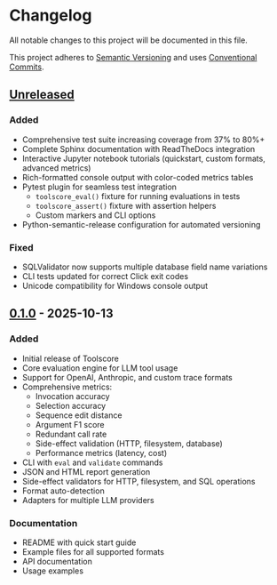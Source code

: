 # Changelog

All notable changes to this project will be documented in this file.

This project adheres to [Semantic Versioning](https://semver.org/spec/v2.0.0.html)
and uses [Conventional Commits](https://www.conventionalcommits.org/en/v1.0.0/).

## [Unreleased]

### Added

- Comprehensive test suite increasing coverage from 37% to 80%+
- Complete Sphinx documentation with ReadTheDocs integration
- Interactive Jupyter notebook tutorials (quickstart, custom formats, advanced metrics)
- Rich-formatted console output with color-coded metrics tables
- Pytest plugin for seamless test integration
  - `toolscore_eval()` fixture for running evaluations in tests
  - `toolscore_assert()` fixture with assertion helpers
  - Custom markers and CLI options
- Python-semantic-release configuration for automated versioning

### Fixed

- SQLValidator now supports multiple database field name variations
- CLI tests updated for correct Click exit codes
- Unicode compatibility for Windows console output

## [0.1.0] - 2025-10-13

### Added

- Initial release of Toolscore
- Core evaluation engine for LLM tool usage
- Support for OpenAI, Anthropic, and custom trace formats
- Comprehensive metrics:
  - Invocation accuracy
  - Selection accuracy
  - Sequence edit distance
  - Argument F1 score
  - Redundant call rate
  - Side-effect validation (HTTP, filesystem, database)
  - Performance metrics (latency, cost)
- CLI with `eval` and `validate` commands
- JSON and HTML report generation
- Side-effect validators for HTTP, filesystem, and SQL operations
- Format auto-detection
- Adapters for multiple LLM providers

### Documentation

- README with quick start guide
- Example files for all supported formats
- API documentation
- Usage examples

[Unreleased]: https://github.com/yotambraun/Toolscore/compare/v0.1.0...HEAD
[0.1.0]: https://github.com/yotambraun/Toolscore/releases/tag/v0.1.0
